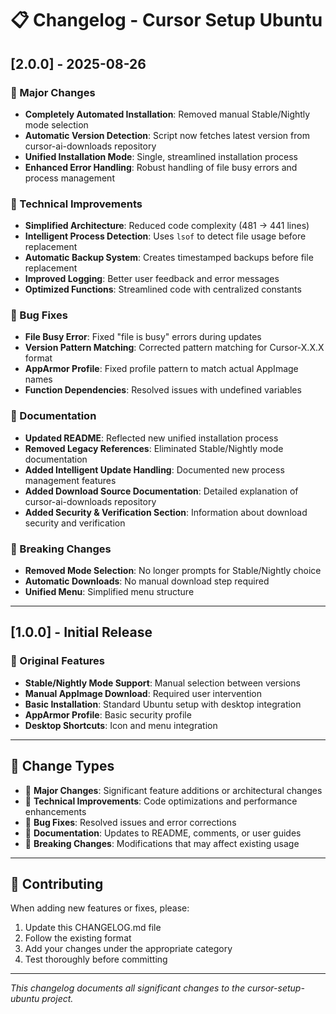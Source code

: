 # 📋 Changelog - Cursor Setup Ubuntu

## [2.0.0] - 2025-08-26
### 🚀 Major Changes
- **Completely Automated Installation**: Removed manual Stable/Nightly mode selection
- **Automatic Version Detection**: Script now fetches latest version from cursor-ai-downloads repository
- **Unified Installation Mode**: Single, streamlined installation process
- **Enhanced Error Handling**: Robust handling of file busy errors and process management

### 🔧 Technical Improvements
- **Simplified Architecture**: Reduced code complexity (481 → 441 lines)
- **Intelligent Process Detection**: Uses `lsof` to detect file usage before replacement
- **Automatic Backup System**: Creates timestamped backups before file replacement
- **Improved Logging**: Better user feedback and error messages
- **Optimized Functions**: Streamlined code with centralized constants

### 🐛 Bug Fixes
- **File Busy Error**: Fixed "file is busy" errors during updates
- **Version Pattern Matching**: Corrected pattern matching for Cursor-X.X.X format
- **AppArmor Profile**: Fixed profile pattern to match actual AppImage names
- **Function Dependencies**: Resolved issues with undefined variables

### 📖 Documentation
- **Updated README**: Reflected new unified installation process
- **Removed Legacy References**: Eliminated Stable/Nightly mode documentation
- **Added Intelligent Update Handling**: Documented new process management features
- **Added Download Source Documentation**: Detailed explanation of cursor-ai-downloads repository
- **Added Security & Verification Section**: Information about download security and verification

### 🔄 Breaking Changes
- **Removed Mode Selection**: No longer prompts for Stable/Nightly choice
- **Automatic Downloads**: No manual download step required
- **Unified Menu**: Simplified menu structure

---

## [1.0.0] - Initial Release
### 🎯 Original Features
- **Stable/Nightly Mode Support**: Manual selection between versions
- **Manual AppImage Download**: Required user intervention
- **Basic Installation**: Standard Ubuntu setup with desktop integration
- **AppArmor Profile**: Basic security profile
- **Desktop Shortcuts**: Icon and menu integration

---

## 📝 Change Types
- 🚀 **Major Changes**: Significant feature additions or architectural changes
- 🔧 **Technical Improvements**: Code optimizations and performance enhancements
- 🐛 **Bug Fixes**: Resolved issues and error corrections
- 📖 **Documentation**: Updates to README, comments, or user guides
- 🔄 **Breaking Changes**: Modifications that may affect existing usage

---

## 🤝 Contributing
When adding new features or fixes, please:
1. Update this CHANGELOG.md file
2. Follow the existing format
3. Add your changes under the appropriate category
4. Test thoroughly before committing

---

*This changelog documents all significant changes to the cursor-setup-ubuntu project.*
